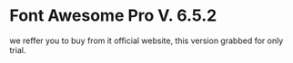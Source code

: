 # Font Awesome Pro V. 6.5.2

<div style="position:center"> we reffer you to buy from it official website, this version grabbed for only trial.</div>
